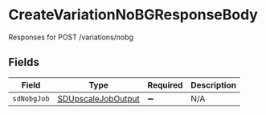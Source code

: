 # CreateVariationNoBGResponseBody

Responses for POST /variations/nobg


## Fields

| Field                                                               | Type                                                                | Required                                                            | Description                                                         |
| ------------------------------------------------------------------- | ------------------------------------------------------------------- | ------------------------------------------------------------------- | ------------------------------------------------------------------- |
| `sdNobgJob`                                                         | [SDUpscaleJobOutput](../../models/operations/sdupscalejoboutput.md) | :heavy_minus_sign:                                                  | N/A                                                                 |